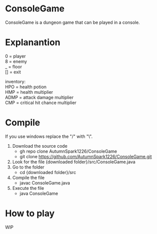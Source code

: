 # ConsoleGame
ConsoleGame is a dungeon game that can be played in a console.
# Explanantion

0  = player  
8  = enemy  
_  = floor  
\[] = exit  

inventory:  
HPO  = health potion  
HMP  = health multiplier  
ADMP = attack damage multiplier  
CMP  = critical hit chance multiplier  
# Compile
If you use windows replace the "/" with "\\".  
1. Download the source code  
   - gh repo clone AutumnSpark1226/ConsoleGame  
   - git clone https://github.com/AutumnSpark1226/ConsoleGame.git  
2. Look for the file {downloaded folder}/src/ConsoleGame.java  
3. Go to the folder
   - cd {downloaded folder}/src  
4. Compile the file
   - javac ConsoleGame.java  
6. Execute the file  
   - java ConsoleGame

# How to play
WIP
